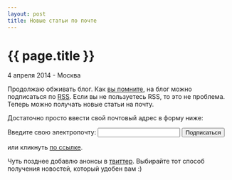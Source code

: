 ```yaml
---
layout: post
title: Новые статьи по почте
---
```


{{ page.title }}
================

<p class="meta">4 апреля 2014 - Москва</p>

Продолжаю обживать блог.
Как [вы помните](http://blog.bronevichok.ru/2014/03/22/Opensearch.html),
на блог можно подписаться по [RSS](http://feeds.feedburner.com/bronevichok).
Если вы не пользуетесь RSS, то это не проблема. Теперь можно получать новые статьи на почту.

Достаточно просто ввести свой почтовый адрес в форму ниже:
<form action="http://feedburner.google.com/fb/a/mailverify" method="post" target="popupwindow" onsubmit="window.open(&#39;http://feedburner.google.com/fb/a/mailverify?uri=bronevichok&#39;, &#39;popupwindow&#39;, &#39;scrollbars=yes,width=550,height=520&#39;);return true"><p>Введите свою электропочту: <input type="text" name="email"><input type="hidden" value="bronevichok" name="uri"><input type="hidden" name="loc" value="ru_RU"> <input type="submit" value="Подписаться"></form>

или кликнуть <a href="http://feedburner.google.com/fb/a/mailverify?uri=bronevichok">по ссылке</a>.

Чуть позднее добавлю анонсы в [твиттер](https://twitter.com/estet). Выбирайте тот способ получения
новостей, который удобен вам :)
